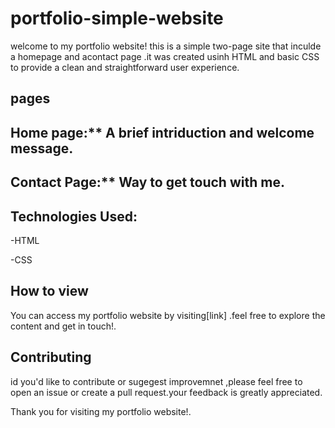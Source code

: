# portfolio-simple-website

welcome to my portfolio website! this is a simple two-page site that inculde a homepage and acontact page .it was created usinh HTML and basic CSS to provide a 
clean and straightforward user experience.

## pages

## Home page:**  A brief intriduction and welcome message.

## Contact Page:** Way to get touch with me.

## Technologies Used:

-HTML

-CSS

## How to view 

You can access my portfolio website by visiting[link] .feel free to explore the content and get in touch!.

## Contributing 
id you'd  like to contribute or sugegest improvemnet ,please feel free to open an issue or create a pull request.your feedback is greatly appreciated.

Thank you for visiting my portfolio website!.








